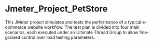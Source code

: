 # Jmeter_Project_PetStore
This JMeter project simulates and tests the performance of a typical e-commerce  website  workflow. The test plan is divided into four main scenarios, each executed under an Ultimate Thread Group to allow fine-grained control over load testing parameters.
